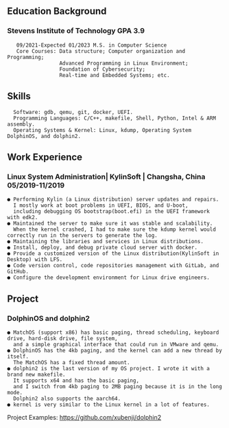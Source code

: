 ## Education Background   
### Stevens Institute of Technology               	 GPA 3.9       
       09/2021-Expected 01/2023 M.S. in Computer Science
       Core Courses: Data structure; Computer organization and Programming; 
                     Advanced Programming in Linux Environment; 
                     Foundation of Cybersecurity; 
                     Real-time and Embedded Systems; etc.
                     
## Skills 
      Software: gdb, qemu, git, docker, UEFI.
      Programming Languages: C/C++, makefile, Shell, Python, Intel & ARM assembly.
      Operating Systems & Kernel: Linux, kdump, Operating System DolphinOS, and dolphin2. 

## Work Experience   
### Linux System Administration| KylinSoft |  Changsha, China               05/2019-11/2019 
    ● Performing Kylin (a Linux distribution) server updates and repairs. 
      I mostly work at boot problems in UEFI, BIOS, and U-boot, 
      including debugging OS bootstrap(boot.efi) in the UEFI framework with edk2.
    ● Maintained the server to make sure it was stable and scalability. 
      When the kernel crashed, I had to make sure the kdump kernel would correctly run in the servers to generate the log.
    ● Maintaining the libraries and services in Linux distributions. 
    ● Install, deploy, and debug private cloud server with docker.
    ● Provide a customized version of the Linux distribution(KylinSoft in Desktop) with LFS.
    ● Code version control, code repositories management with GitLab, and GitHub.
    ● Configure the development environment for Linux drive engineers.
      
## Project 
### DolphinOS and dolphin2
    ● MatchOS (support x86) has basic paging, thread scheduling, keyboard drive, hard-disk drive, file system, 
      and a simple graphical interface that could run in VMware and qemu.
    ● DolphinOS has the 4kb paging, and the kernel can add a new thread by itself. 
      The MatchOS has a fixed thread amount.
    ● dolphin2 is the last version of my OS project. I wrote it with a brand new makefile. 
      It supports x64 and has the basic paging, 
      and I switch from 4kb paging to 2MB paging because it is in the long mode. 
      Dolphin2 also supports the aarch64. 
    ● kernel is very similar to the Linux kernel in a lot of features.
Project Examples:  https://github.com/xubenji/dolphin2 


